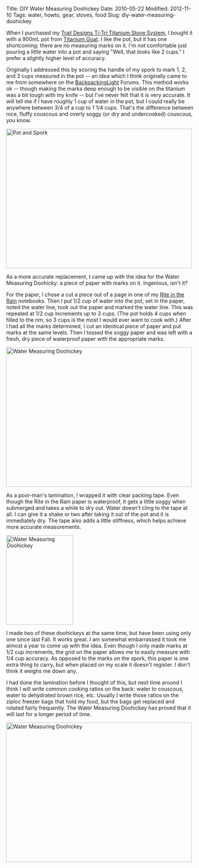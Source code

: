 Title: DIY Water Measuring Doohickey
Date: 2010-05-22
Modified: 2012-11-10
Tags: water, howto, gear, stoves, food
Slug: diy-water-measuring-doohickey

When I purchased my <a href="http://pig-monkey.com/2009/01/18/trail-designs-ti-tri-titanium-stove-system/">Trail Designs Ti-Tri Titanium Stove System</a>, I bought it with a 900mL pot from <a href="http://www.titaniumgoat.com/">Titanium Goat</a>. I like the pot, but it has one shortcoming: there are no measuring marks on it. I'm not comfortable just pouring a little water into a pot and saying "Well, that <em>looks</em> like 2 cups." I prefer a slightly higher level of accuracy.

Originally I addressed this by scoring the handle of my spork to mark 1, 2, and 3 cups measured in the pot -- an idea which I think originally came to me from somewhere on the <a href="http://www.backpackinglight.com/">BackpackingLight</a> Forums. This method works ok -- though making the marks deep enough to be visible on the titanium was a bit tough with my knife -- but I've never felt that it is very accurate. It will tell me if I have roughly 1 cup of water in the pot, but I could really be anywhere between 3/4 of a cup to 1 1/4 cups. That's the difference between nice, fluffy couscous and overly soggy (or dry and undercooked) couscous, you know.

<a href="http://www.flickr.com/photos/pigmonkey/4630611286/" title="Pot and Spork by Pig Monkey, on Flickr"><img src="http://farm4.static.flickr.com/3380/4630611286_8edfa28fef.jpg" width="500" height="375" alt="Pot and Spork" /></a>

As a more accurate replacement, I came up with the idea for the Water Measuring Doohicky: a piece of paper with marks on it. Ingenious, isn't it?

For the paper, I chose a cut a piece out of a page in one of my <a href="http://www.riteintherain.com/">Rite in the Rain</a> notebooks. Then I put 1/2 cup of water into the pot, set in the paper, noted the water line, took out the paper and marked the water line. This was repeated at 1/2 cup increments up to 3 cups. (The pot holds 4 cups when filled to the rim, so 3 cups is the most I would ever want to cook with.) After I had all the marks determined, I cut an identical piece of paper and put marks at the same levels. Then I tossed the soggy paper and was left with a fresh, dry piece of waterproof paper with the appropriate marks.

<a href="http://www.flickr.com/photos/pigmonkey/4630613254/" title="Water Measuring Doohickey by Pig Monkey, on Flickr"><img src="http://farm5.static.flickr.com/4064/4630613254_c486c79f6e.jpg" width="500" height="375" alt="Water Measuring Doohickey" /></a>

As a poor-man's lamination, I wrapped it with clear packing tape. Even though the Rite in the Rain paper is waterproof, it gets a little soggy when submerged and takes a while to dry out. Water doesn't cling to the tape at all. I can give it a shake or two after taking it out of the pot and it is immediately dry. The tape also adds a little stiffness, which helps achieve more accurate measurements.

<a href="http://www.flickr.com/photos/pigmonkey/4630013187/" title="Water Measuring Doohickey by Pig Monkey, on Flickr"><img src="http://farm5.static.flickr.com/4040/4630013187_799149ee30_m.jpg" width="180" height="240" alt="Water Measuring Doohickey" class="right" /></a>

I made two of these doohickeys at the same time, but have been using only one since last Fall. It works great. I am somewhat embarrassed it took me almost a year to come up with the idea. Even though I only made marks at 1/2 cup increments, the grid on the paper allows me to easily measure with 1/4 cup accuracy. As opposed to the marks on the spork, this paper is one extra thing to carry, but when placed on my scale it doesn't register. I don't think it weighs me down any.

I had done the lamination before I thought of this, but next time around I think I will write common cooking ratios on the back: water to couscous, water to dehydrated brown rice, etc. Usually I write those ratios on the ziploc freezer bags that hold my food, but the bags get replaced and rotated fairly frequently. The Water Measuring Doohickey has proved that it will last for a longer period of time.

<a href="http://www.flickr.com/photos/pigmonkey/4630616058/" title="Water Measuring Doohickey by Pig Monkey, on Flickr"><img src="http://farm5.static.flickr.com/4021/4630616058_56803713af.jpg" width="500" height="375" alt="Water Measuring Doohickey" /></a>
